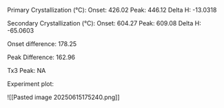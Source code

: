 Primary Crystallization (°C):
	Onset: 426.02
	Peak: 446.12
	Delta H: -13.0318
	
Secondary Crystallization  (°C):
	Onset: 604.27
	Peak: 609.08
	Delta H: -65.0603
	
Onset difference: 178.25

Peak Difference: 162.96

Tx3 Peak: NA

Experiment plot:
<!-- PUBLISH STOP -->
![[Pasted image 20250615175240.png]]
